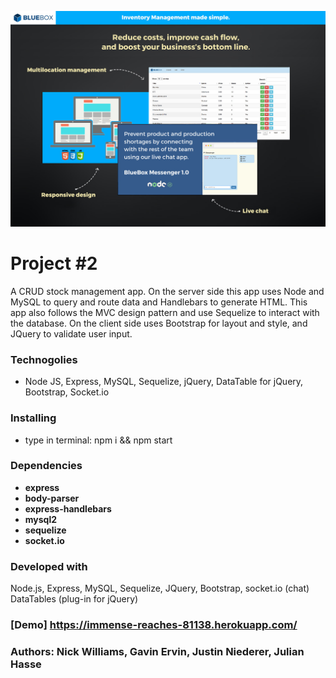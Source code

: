 ![alt text](public/assets/images/screenshots/screenShot01.jpg)


# Project #2
A CRUD stock management app. On the server side this app uses Node and MySQL to query and route data and Handlebars to generate HTML. This app also follows the MVC design pattern and use Sequelize to interact with the database. On the client side uses Bootstrap for layout and style, and JQuery to validate user input.

### Technogolies
- Node JS, Express, MySQL, Sequelize, jQuery, DataTable for jQuery, Bootstrap, Socket.io

### Installing
- type in terminal: npm i && npm start

### Dependencies
- **express**
- **body-parser** 
- **express-handlebars** 
- **mysql2**
- **sequelize**
- **socket.io**

### Developed with
Node.js, Express, MySQL, Sequelize, JQuery, Bootstrap, socket.io (chat) DataTables (plug-in for jQuery)

### [Demo] https://immense-reaches-81138.herokuapp.com/

### Authors: Nick Williams, Gavin Ervin, Justin Niederer, Julian Hasse
